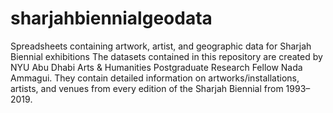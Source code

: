 # sharjahbiennialgeodata
Spreadsheets containing artwork, artist, and geographic data for Sharjah Biennial exhibitions
The datasets contained in this repository are created by NYU Abu Dhabi Arts & Humanities Postgraduate Research Fellow Nada Ammagui. They contain detailed information on artworks/installations, artists, and venues from every edition of the Sharjah Biennial from 1993–2019.
